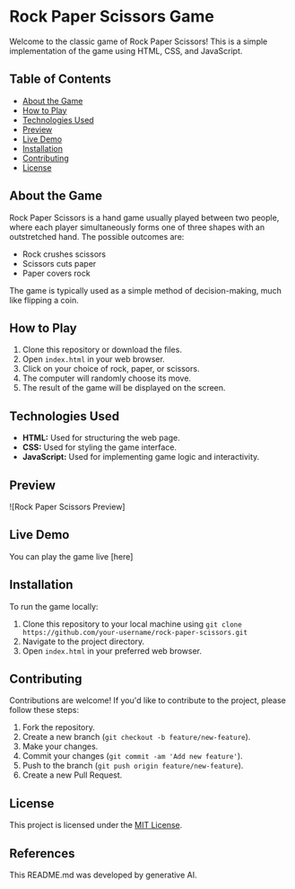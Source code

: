 # Rock Paper Scissors Game

Welcome to the classic game of Rock Paper Scissors! This is a simple implementation of the game using HTML, CSS, and JavaScript.

## Table of Contents

- [About the Game](#about-the-game)
- [How to Play](#how-to-play)
- [Technologies Used](#technologies-used)
- [Preview](#preview)
- [Live Demo](#live-demo)
- [Installation](#installation)
- [Contributing](#contributing)
- [License](#license)

## About the Game

Rock Paper Scissors is a hand game usually played between two people, where each player simultaneously forms one of three shapes with an outstretched hand. The possible outcomes are:

- Rock crushes scissors
- Scissors cuts paper
- Paper covers rock

The game is typically used as a simple method of decision-making, much like flipping a coin.

## How to Play

1. Clone this repository or download the files.
2. Open `index.html` in your web browser.
3. Click on your choice of rock, paper, or scissors.
4. The computer will randomly choose its move.
5. The result of the game will be displayed on the screen.

## Technologies Used

- **HTML:** Used for structuring the web page.
- **CSS:** Used for styling the game interface.
- **JavaScript:** Used for implementing game logic and interactivity.

## Preview

![Rock Paper Scissors Preview]

## Live Demo

You can play the game live [here]

## Installation

To run the game locally:

1. Clone this repository to your local machine using `git clone https://github.com/your-username/rock-paper-scissors.git`
2. Navigate to the project directory.
3. Open `index.html` in your preferred web browser.

## Contributing

Contributions are welcome! If you'd like to contribute to the project, please follow these steps:

1. Fork the repository.
2. Create a new branch (`git checkout -b feature/new-feature`).
3. Make your changes.
4. Commit your changes (`git commit -am 'Add new feature'`).
5. Push to the branch (`git push origin feature/new-feature`).
6. Create a new Pull Request.

## License

This project is licensed under the [MIT License](LICENSE).

## References

This README.md was developed by generative AI.
